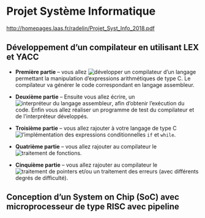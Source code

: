 # Projet Système Informatique

http://homepages.laas.fr/radelin/Projet_Syst_Info_2018.pdf

## Développement d’un compilateur en utilisant LEX et YACC

 - **Première partie** –  vous allez ![développer un compilateur](./1.Compiler/1.1.compiler/) d’un langage permettant la manipulation d’expressions arithmétiques de type C. Le compilateur va générer le code correspondant en langage assembleur.

 - **Deuxième partie** – Ensuite vous allez écrire, un ![interpréteur du langage assembleur](./1.Compiler/1.2.interpreter/), afin d’obtenir l’exécution du code. Enfin vous allez réaliser un programme de test du compilateur et de l’interpréteur développés.

 - **Troisième partie** – vous allez rajouter à votre langage de type C ![l’implémentation des expressions conditionnelles](./1.Compiler/1.3.conditional_expressions/) ```if``` et ```while```.

 - **Quatrième partie** – vous allez rajouter au compilateur le ![traitement de fonctions](./1.Compiler/1.4.functions/).

 - **Cinquième partie** – vous allez rajouter au compilateur le ![traitement de pointers et/ou un traitement des erreurs](./1.Compiler/1.5.pointers_errors/) (avec différents degrés de difficulté).


## Conception d’un System on Chip (SoC) avec microprocesseur de type RISC avec pipeline
